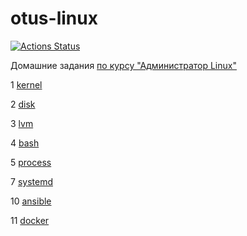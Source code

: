 otus-linux
===
[![Actions Status](https://github.com/MichaelPak/self/workflows/deploy/badge.svg)](https://github.com/MichaelPak/self/actions)

Домашние задания [по курсу "Администратор Linux"](https://otus.ru/lessons/linux/)

1 [kernel](01-kernel/README.md)

2 [disk](02-disk/README.md)

3 [lvm](03-lvm/README.md)

4 [bash](04-bash/README.md)

5 [process](05-process/README.md)

7 [systemd](07-systemd/README.md)

10 [ansible](10-ansible)

11 [docker](11-docker)

